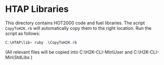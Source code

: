 # HTAP Libraries

This directory contains HOT2000 code and fuel libraries. The script `CopyToH2K.rb` will automatically copy them to the right location. Run the script as follows:

```powershell
C:\HTAP\lib> ruby .\CopyToH2K.rb
```

(All relevant files will be copied into C:\H2K-CLI-Min\User and C:\H2K-CLI-Min\StdLibs )